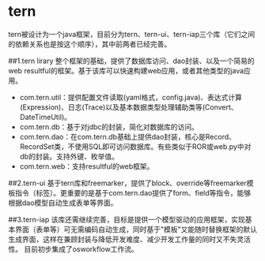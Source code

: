 # tern
tern被设计为一个java框架，目前分为tern、tern-ui、tern-iap三个库（它们之间的依赖关系也是按这个顺序），其中前两者已经完善。

##1.tern lirary
整个框架的基础，提供了数据库访问、dao封装、以及一个简易的web resultful的框架。基于该库可以快速构建web应用，或者其他类型的java应用。
* com.tern.util：提供配置文件读取(yaml格式，config.java)、表达式计算(Expression)、日志(Trace)以及基本数据类型处理辅助类等(Convert、DateTimeUtil)。
* com.tern.db：基于对jdbc的封装，简化对数据库的访问。
* com.tern.dao：在com.tern.db基础上提供dao封装，核心是Record、RecordSet类，不使用SQL即可访问数据库。有些类似于ROR或web.py中对db的封装。支持外键、枚举值。
* com.tern.web：支持resultful的web框架。  

##2.tern-ui
基于tern库和freemarker，提供了block、override等freemarker模板指令（标签）。更重要的是基于com.tern.dao提供了form、field等指令，能够根据dao模型自动生成表单等界面。

##3.tern-iap
该库还需继续完善，目标是提供一个模型驱动的应用框架，实现基本界面（表单等）可无需编码自动生成，同时基于"模板"又能随时替换框架的默认生成界面，这样在兼顾封装与降低开发难度、减少开发工作量的同时又不失灵活性。
目前初步集成了osworkflow工作流。
